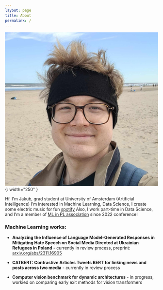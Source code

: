 ```yaml
---
layout: page
title: About
permalink: /
---
```


![me_in_ruciane_nida](/static/photo.jpg){: width="250" }

Hi! I'm Jakub, grad student at University of Amsterdam (Artificial Intelligence)
I'm interested in Machine Learning, Data Science, I create some electric music for fun [spotify](https://open.spotify.com/artist/44DDOJqPXcqI43vYOPWvZC)
Also, I work part-time in Data Science, and I'm a member of [ML in PL association](https://mlinpl.org/) since 2022 conference!

### Machine Learning works:

- **Analyzing the Influence of Language Model-Generated Responses in Mitigating Hate Speech on Social Media Directed at Ukrainian Refugees in Poland** - currently in review process, preprint: [arxiv.org/abs/2311.16905](https://arxiv.org/abs/2311.16905)

- **CATBERT: Contrastive Articles Tweets BERT for linking news and posts across two media** - currently in review process

- **Computer vision benchmark for dynamic architectures** - in progress, workied on comparing early exit methods for vision transformers